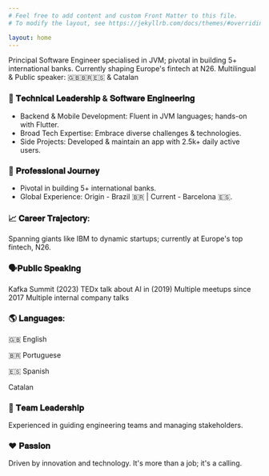 ```yaml
---
# Feel free to add content and custom Front Matter to this file.
# To modify the layout, see https://jekyllrb.com/docs/themes/#overriding-theme-defaults

layout: home
---
```


Principal Software Engineer specialised in JVM; pivotal in building 5+ international banks. Currently shaping Europe's fintech at N26. Multilingual & Public speaker: 🇬🇧🇧🇷🇪🇸 & Catalan

### 🔧 𝐓𝐞𝐜𝐡𝐧𝐢𝐜𝐚𝐥 𝐋𝐞𝐚𝐝𝐞𝐫𝐬𝐡𝐢𝐩 & 𝐒𝐨𝐟𝐭𝐰𝐚𝐫𝐞 𝐄𝐧𝐠𝐢𝐧𝐞𝐞𝐫𝐢𝐧𝐠
- Backend & Mobile Development: Fluent in JVM languages; hands-on with Flutter.
- Broad Tech Expertise: Embrace diverse challenges & technologies.
- Side Projects: Developed & maintain an app with 2.5k+ daily active users.

### 💼 𝐏𝐫𝐨𝐟𝐞𝐬𝐬𝐢𝐨𝐧𝐚𝐥 𝐉𝐨𝐮𝐫𝐧𝐞𝐲
- Pivotal in building 5+ international banks.
- Global Experience: Origin - Brazil 🇧🇷 | Current - Barcelona 🇪🇸.


### 📈 𝐂𝐚𝐫𝐞𝐞𝐫 𝐓𝐫𝐚𝐣𝐞𝐜𝐭𝐨𝐫𝐲: 
Spanning giants like IBM to dynamic startups; currently at Europe's top fintech, N26.

### 🗣️𝐏𝐮𝐛𝐥𝐢𝐜 𝐒𝐩𝐞𝐚𝐤𝐢𝐧𝐠
Kafka Summit (2023)
TEDx talk about AI in (2019)
Multiple meetups since 2017
Multiple internal company talks

### 🌎 𝐋𝐚𝐧𝐠𝐮𝐚𝐠𝐞𝐬:
🇬🇧 English

🇧🇷 Portuguese

🇪🇸 Spanish

 Catalan

### 👥 𝐓𝐞𝐚𝐦 𝐋𝐞𝐚𝐝𝐞𝐫𝐬𝐡𝐢𝐩
Experienced in guiding engineering teams and managing stakeholders.

### ❤️ 𝐏𝐚𝐬𝐬𝐢𝐨𝐧
Driven by innovation and technology. It's more than a job; it's a calling.

 
